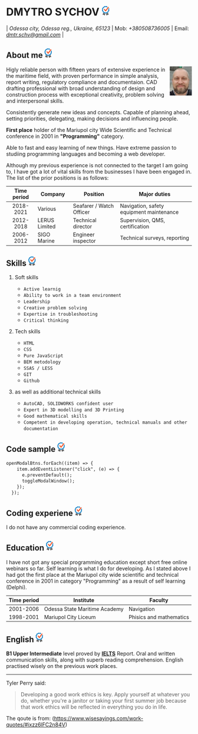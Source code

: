 # **DMYTRO SYCHOV** ![checkmark](check.png)

| *Odessa city, Odessa reg., Ukraine, 65123* | Mob: *+380508736005* | Email: *dmtr.schv@gmail.com* |

## **About me** ![checkmark](check.png)

<img align="right" src="avatar.jpg" />

Higly reliable person with fifteen years of extensive experience in the maritime field, with proven performance in simple analysis, report writing, regulatory compliance and documentaion. CAD drafting professional with broad understanding of design and construction process with exceptional creativity, problem solving and interpersonal skills.

Consistently generate new ideas and concepts. Capable of planning ahead, setting priorities, delegating, making decisions and influencing people.

**First place** holder of the Mariupol city Wide Scientific and Technical conference in 2001 in **"Programming"** category.

Able to fast and easy learning of new things. Have extreme passion to studiing programming languages and becoming a web developer.

Although my previous experience is not connected to the target I am going to, I have got a lot of vital skills from the businesses I have been engaged in. The list of the prior positions is as follows:

| Time period | Company | Position | Major duties |
| :---------: | ------- | -------- | ------------ |
| 2018-2021 | Various | Seafarer / Watch Officer | Navigation, safety equipment maintenance |
| 2012-2018 | LERUS Limited | Technical director | Supervision, QMS, certification |
| 2006-2012 | SIGO Marine | Engineer inspector | Technical surveys, reporting |

## **Skills** ![checkmark](check.png)

1. Soft skills
   - `Active learnig`
   - `Ability to work in a team environment`
   - `Leadership`
   - `Creative problem solving`
   - `Expertise in troubleshooting`
   - `Critical thinking`

2. Tech skills
   - `HTML`
   - `CSS`
   - `Pure JavaScript`
   - `BEM metodology`
   - `SSAS / LESS`
   - `GIT`
   - `Github`

3. as well as additional technical skills
   - `AutoCAD, SOLIDWORKS confident user`
   - `Expert in 3D modelling and 3D Printing`
   - `Good mathematical skills`
   - `Competent in developing operation, technical manuals and other documentation`
   
## **Code sample** ![checkmark](check.png)

```
openModalBtns.forEach((item) => {
    item.addEventListener("click", (e) => {
      e.preventDefault();
      toggleModalWindow();
    });
  });
```

## **Coding experiene** ![checkmark](check.png)

I do not have any commercial coding experience.

## **Education** ![checkmark](check.png)

I have not got any special programming education except short free online webinars so far. Self learning is what I do for developing. As I stated above I had got the first place at the Mariupol city wide scientific and technical conference in 2001 in category "Programming" as a result of self learning (Delphi).

| Time period | Institute | Faculty |
| :---------: | --------- | ------- |
| 2001-2006 | Odessa State Maritime Academy | Navigation |
| 1998-2001 | Mariupol City Liceum | Phisics and mathematics |

## **English** ![check](check.png)

**B1 Upper Intermediate** level proved by **[IELTS](https://www.ielts.org/)** Report. Oral and written communication
skills, along with superb reading comprehension. English practised wisely on the previous work places.

---

Tyler Perry said:
>Developing a good work ethics is key. Apply yourself at whatever you do, whether you're a janitor or taking your first summer job because that work ethics will be reflected in everything you do in life.     

The qoute is from: (https://www.wisesayings.com/work-quotes/#ixzz6lFC2n84V)
